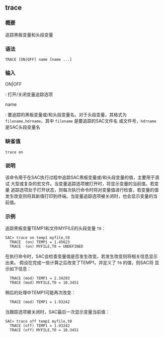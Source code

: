 ## trace 

### 概要

追踪黑板变量和头段变量

### 语法

``` {.bash}
TRACE [ON|OFF] name [name ...]
```

### 输入

ON|OFF

:   打开/关闭变量追踪选项

name

:   要追踪的黑板变量或/和头段变量名。对于头段变量，其格式为
    `filename,hdrname`，其中 `filename` 是要追踪的SAC文件名
    或文件号，`hdrname` 是SAC头段变量名

### 缺省值

``` {.bash}
trace on
```

### 说明

该命令用于在SAC执行过程中追踪SAC黑板变量或/和头段变量的值，主要用于调试
大型或复杂的宏文件。当变量追踪选项被打开时，将显示变量的当前值。若变量
追踪选项处于打开状态，则每次执行命令时将对变量值进行检查，若变量的值
发生改变则将其新值打印到终端。当变量追踪选项被关闭时，也会显示变量的当
前值。

### 示例

追踪黑板变量TEMP1和文件MYFILE的头段变量 `T0`：

``` {.bash}
SAC> trace on temp1 myfile,t0
  TRACE  (on) TEMP1 = 1.45623
  TRACE  (on) MYFILE,T0 = UNDEFINED
```

在执行命令时，SAC会检查变量值是否发生改变。若发生改变则将相关信息显示出来。
假设在完成一些计算之后改变了TEMP1，并定义了 `T0` 的值，则SAC将
显示如下信息：

``` {.bash}
  TRACE (mod) TEMP1 = 2.34293
  TRACE (mod) MYFILE,T0 = 10.3451
```

稍后的处理中TEMP1可能再次改变：

``` {.bash}
  TRACE (mod) TEMP1 = 1.93242
```

当跟踪选项被关闭时，SAC最后一次显示变量当前值：

``` {.bash}
SAC> trace off temp1 myfile,t0
  TRACE (off) TEMP1 = 1.93242
  TRACE (off) MYFILE,T0 = 10.3451
```
